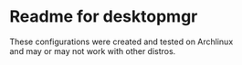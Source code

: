 # Readme for desktopmgr  
  
These configurations were created and tested on Archlinux  
and may or may not work with other distros.  
